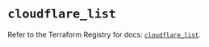 # `cloudflare_list`

Refer to the Terraform Registry for docs: [`cloudflare_list`](https://registry.terraform.io/providers/cloudflare/cloudflare/4.34.0/docs/resources/list).
